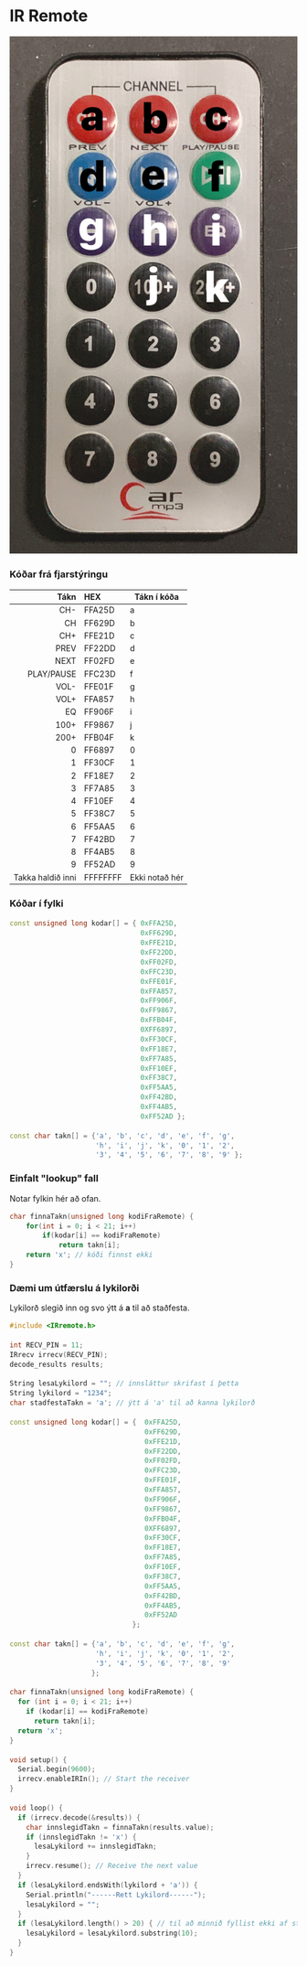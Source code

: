 # IR Remote


![IR](https://github.com/VESM2VT/Efni/blob/main/Myndir/ir_remote_merking_sm.png)

### Kóðar frá fjarstýringu

Tákn | HEX | Tákn í kóða
---: | :--- | ---
CH- | FFA25D | a
CH | FF629D | b
CH+ | FFE21D | c
PREV | FF22DD | d
NEXT | FF02FD | e
PLAY/PAUSE | FFC23D | f
VOL- | FFE01F | g
VOL+ | FFA857 | h
EQ | FF906F | i
100+ | FF9867 | j
200+ | FFB04F | k
0 | FF6897 | 0
1 | FF30CF | 1
2 | FF18E7 | 2
3 | FF7A85 | 3
4 | FF10EF | 4
5 | FF38C7 | 5
6 | FF5AA5 | 6
7 | FF42BD | 7
8 | FF4AB5 | 8
9 | FF52AD | 9
Takka haldið inni | FFFFFFFF | Ekki notað hér

### Kóðar í fylki

```c++
const unsigned long kodar[] = { 0xFFA25D,
                                0xFF629D,
                                0xFFE21D,
                                0xFF22DD,
                                0xFF02FD,
                                0xFFC23D,
                                0xFFE01F,
                                0xFFA857,
                                0xFF906F,
                                0xFF9867,
                                0xFFB04F,
                                0XFF6897,
                                0xFF30CF,
                                0xFF18E7,
                                0xFF7A85,
                                0xFF10EF,
                                0xFF38C7,
                                0xFF5AA5,
                                0xFF42BD,
                                0xFF4AB5,
                                0xFF52AD };

const char takn[] = {'a', 'b', 'c', 'd', 'e', 'f', 'g',
                     'h', 'i', 'j', 'k', '0', '1', '2',
                     '3', '4', '5', '6', '7', '8', '9' };
```

### Einfalt "lookup" fall

Notar fylkin hér að ofan.

```c++
char finnaTakn(unsigned long kodiFraRemote) {
    for(int i = 0; i < 21; i++)
        if(kodar[i] == kodiFraRemote)
            return takn[i];
    return 'x'; // kóði finnst ekki
}
```

### Dæmi um útfærslu á lykilorði

Lykilorð slegið inn og svo ýtt á **a** til að staðfesta.

```c++
#include <IRremote.h>

int RECV_PIN = 11;
IRrecv irrecv(RECV_PIN);
decode_results results;

String lesaLykilord = ""; // innsláttur skrifast í þetta
String lykilord = "1234";
char stadfestaTakn = 'a'; // ýtt á 'a' til að kanna lykilorð

const unsigned long kodar[] = {  0xFFA25D,
                                 0xFF629D,
                                 0xFFE21D,
                                 0xFF22DD,
                                 0xFF02FD,
                                 0xFFC23D,
                                 0xFFE01F,
                                 0xFFA857,
                                 0xFF906F,
                                 0xFF9867,
                                 0xFFB04F,
                                 0XFF6897,
                                 0xFF30CF,
                                 0xFF18E7,
                                 0xFF7A85,
                                 0xFF10EF,
                                 0xFF38C7,
                                 0xFF5AA5,
                                 0xFF42BD,
                                 0xFF4AB5,
                                 0xFF52AD
                              };

const char takn[] = {'a', 'b', 'c', 'd', 'e', 'f', 'g',
                     'h', 'i', 'j', 'k', '0', '1', '2',
                     '3', '4', '5', '6', '7', '8', '9'
                    };

char finnaTakn(unsigned long kodiFraRemote) {
  for (int i = 0; i < 21; i++)
    if (kodar[i] == kodiFraRemote)
      return takn[i];
  return 'x';
}

void setup() {
  Serial.begin(9600);
  irrecv.enableIRIn(); // Start the receiver
}

void loop() {
  if (irrecv.decode(&results)) {
    char innslegidTakn = finnaTakn(results.value);
    if (innslegidTakn != 'x') {
      lesaLykilord += innslegidTakn;
    }
    irrecv.resume(); // Receive the next value
  }
  if (lesaLykilord.endsWith(lykilord + 'a')) {
    Serial.println("------Rett Lykilord------");
    lesaLykilord = "";
  }
  if (lesaLykilord.length() > 20) { // til að minnið fyllist ekki af strengnum
    lesaLykilord = lesaLykilord.substring(10);
  }
}
```
